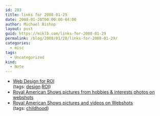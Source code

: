 ```yaml
---
id: 283
title: links for 2008-01-29
date: 2008-01-28T00:00:00-04:00
author: Michael Bishop
layout: post
guid: https://miklb.com/links-for-2008-01-29
permalink: /blog/2008/01/28/links-for-2008-01-29/
categories:
  - misc
tags:
  - Uncategorized
kind:
  - Note
---
```

<ul class="delicious">
	<li>
		<div class="delicious-link"><a href="http://www.wd4roi.com/bonus-materials.html">Web Design for ROI</a></div>
		<div class="delicious-tags">(tags: <a href="http://del.icio.us/bishopblogworks/design">design</a> <a href="http://del.icio.us/bishopblogworks/ROI">ROI</a>)</div>
	</li>
	<li>
		<div class="delicious-link"><a href="http://home-and-garden.webshots.com/album/550278935cjuzEa">Royal American Shows pictures from hobbies & interests photos on webshots</a></div>
	</li>
	<li>
		<div class="delicious-link"><a href="http://www.webshots.com/search?media=album&query=Royal+American+Shows&queryChannel=&sortBy=&source=search_menu">Royal American Shows pictures and videos on Webshots</a></div>
		<div class="delicious-tags">(tags: <a href="http://del.icio.us/bishopblogworks/childhood">childhood</a>)</div>
	</li>
</ul>
